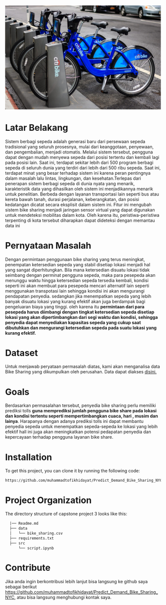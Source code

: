 ![Header](city.jpg)

# Latar Belakang

Sistem berbagi sepeda adalah generasi baru dari persewaan sepeda tradisional yang seluruh prosesnya, mulai dari keanggotaan, penyewaan, dan pengembalian, menjadi otomatis. Melalui sistem tersebut, pengguna dapat dengan mudah menyewa sepeda dari posisi tertentu dan kembali lagi pada posisi lain. Saat ini, terdapat sekitar lebih dari 500 program berbagi sepeda di seluruh dunia yang terdiri dari lebih dari 500 ribu sepeda. Saat ini, terdapat minat yang besar terhadap sistem ini karena peran pentingnya dalam masalah lalu lintas, lingkungan, dan kesehatan.Terlepas dari penerapan sistem berbagi sepeda di dunia nyata yang menarik, karakteristik data yang dihasilkan oleh sistem ini menjadikannya menarik untuk penelitian. Berbeda dengan layanan transportasi lain seperti bus atau kereta bawah tanah, durasi perjalanan, keberangkatan, dan posisi kedatangan dicatat secara eksplisit dalam sistem ini. Fitur ini mengubah sistem bike sharing menjadi jaringan sensor virtual yang dapat digunakan untuk mendeteksi mobilitas dalam kota. Oleh karena itu, peristiwa-peristiwa terpenting di kota tersebut diharapkan dapat dideteksi dengan memantau data ini

# Pernyataan Masalah

Dengan permintaan penggunaan bike sharing yang terus meningkat, penempatan ketersedian sepeda yang stabil disetiap lokasi menjadi hal yang sangat diperhitungkan. Bila mana ketersedian disuatu lokasi tidak seimbang dengan perminat pengguna sepeda, maka para pesepeda akan menunggu waktu hingga ketersedian sepeda tersedia kembali, kondisi seperti ini akan membuat para pesepeda mencari alternatif lain seperti menggunakan transpotasi lain sehingga kondisi ini akan mengurangi pendapatan penyedia. sedangkan jika menempatkan sepeda yang lebih banyak disuatu lokasi yang kurang efektif akan juga berdampak bagi pengeluaran biaya yang tinggi. oleh karena itu **permintaan dari para pesepeda harus diimbangi dengan tingkat ketersedian sepeda disetiap lokasi yang akan dipertimbangkan dari segi waktu dan kondisi, sehingga penyedia dapat menyediakan kapasitas sepeda yang cukup saat dibutuhkan dan mengurangi ketersedian sepeda pada suatu lokasi yang kurang efektif.**

# Dataset

Untuk menjawab peryataan permasalah diatas, kami akan menganalisa data Bike Sharing yang dikumpulkan oleh perusahan. Data dapat diakses <a href='https://drive.google.com/drive/folders/17Mw_4wSRiBB5vLLQJN137AlAbyB3CLFx'>disini.</a>


# Goals

Berdasarkan permasalahan tersebut, penyedia bike sharing perlu memiliki prediksi tolls **guna memprediksi jumlah pengguna bike share pada lokasi dan kondisi tertentu seperti mempertimbangkan cuaca, hari , musim dan lainya**. Harapanya dengan adanya prediksi tolls ini dapat membantu penyedia sepeda untuk menempatkan sepeda-sepeda ke lokasi yang lebih efektif hall ini juga akan meningkatkan potensi pedapatan penyedia dan kepercayaan terhadap pengguna layanan bike share.

# Installation

To get this project, you can clone it by running the following code:

    https://github.com/muhammadtofikhidayat/Predict_Demand_Bike_Sharing_NYC


# Project Organization

The directory structure of capstone project 3 looks like this:

      |── Readme.md
      ├── data
      │   └── bike_sharing.csv
      ├── requirements.txt
      ├── src
          └── script.ipynb

# Contribute

Jika anda ingin berkontribusi lebih lanjut bisa langsung ke github saya sebagai berikut https://github.com/muhammadtofikhidayat/Predict_Demand_Bike_Sharing_NYC, atau bisa langsung menghubungi kontak saya.

